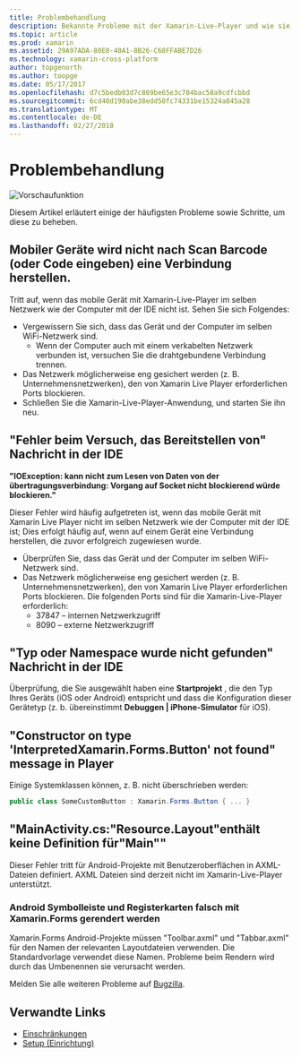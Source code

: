 ```yaml
---
title: Problembehandlung
description: Bekannte Probleme mit der Xamarin-Live-Player und wie sie diesen Fehler zu beheben.
ms.topic: article
ms.prod: xamarin
ms.assetid: 29A97ADA-80E0-40A1-8B26-C68FFABE7D26
ms.technology: xamarin-cross-platform
author: topgenorth
ms.author: toopge
ms.date: 05/17/2017
ms.openlocfilehash: d7c5bedb03d7c869be65e3c704bac58a9cdfcbbd
ms.sourcegitcommit: 6cd40d190abe38edd50fc74331be15324a845a28
ms.translationtype: MT
ms.contentlocale: de-DE
ms.lasthandoff: 02/27/2018
---
```

# <a name="troubleshooting"></a>Problembehandlung

![Vorschaufunktion](~/media/shared/preview.png)

Diesem Artikel erläutert einige der häufigsten Probleme sowie Schritte, um diese zu beheben.


## <a name="mobile-device-does-not-connect-after-scanning-barcode-or-entering-code"></a>Mobiler Geräte wird nicht nach Scan Barcode (oder Code eingeben) eine Verbindung herstellen.

Tritt auf, wenn das mobile Gerät mit Xamarin-Live-Player im selben Netzwerk wie der Computer mit der IDE nicht ist. Sehen Sie sich Folgendes:

- Vergewissern Sie sich, dass das Gerät und der Computer im selben WiFi-Netzwerk sind.
  - Wenn der Computer auch mit einem verkabelten Netzwerk verbunden ist, versuchen Sie die drahtgebundene Verbindung trennen.
- Das Netzwerk möglicherweise eng gesichert werden (z. B. Unternehmensnetzwerken), den von Xamarin Live Player erforderlichen Ports blockieren.
- Schließen Sie die Xamarin-Live-Player-Anwendung, und starten Sie ihn neu.


## <a name="error-while-trying-to-deploy-message-in-ide"></a>"Fehler beim Versuch, das Bereitstellen von" Nachricht in der IDE

**"IOException: kann nicht zum Lesen von Daten von der übertragungsverbindung: Vorgang auf Socket nicht blockierend würde blockieren."**

Dieser Fehler wird häufig aufgetreten ist, wenn das mobile Gerät mit Xamarin Live Player nicht im selben Netzwerk wie der Computer mit der IDE ist; Dies erfolgt häufig auf, wenn auf einem Gerät eine Verbindung herstellen, die zuvor erfolgreich zugewiesen wurde.

* Überprüfen Sie, dass das Gerät und der Computer im selben WiFi-Netzwerk sind.
* Das Netzwerk möglicherweise eng gesichert werden (z. B. Unternehmensnetzwerken), den von Xamarin Live Player erforderlichen Ports blockieren. Die folgenden Ports sind für die Xamarin-Live-Player erforderlich:
  * 37847 – internen Netzwerkzugriff 
  * 8090 – externe Netzwerkzugriff

## <a name="type-or-namespace-cannot-be-found-message-in-ide"></a>"Typ oder Namespace wurde nicht gefunden" Nachricht in der IDE

Überprüfung, die Sie ausgewählt haben eine **Startprojekt** , die den Typ Ihres Geräts (iOS oder Android) entspricht und dass die Konfiguration dieser Gerätetyp (z. b. übereinstimmt **Debuggen | iPhone-Simulator** für iOS).

## <a name="constructor-on-type-interpretedxamarinformsbutton-not-found-message-in-player"></a>"Constructor on type 'InterpretedXamarin.Forms.Button' not found" message in Player

Einige Systemklassen können, z. B. nicht überschrieben werden:

```csharp
public class SomeCustomButton : Xamarin.Forms.Button { ... }
```

## <a name="mainactivitycs-resourcelayout-does-not-contain-a-definition-for-main"></a>"MainActivity.cs:"Resource.Layout"enthält keine Definition für"Main""

Dieser Fehler tritt für Android-Projekte mit Benutzeroberflächen in AXML-Dateien definiert.
AXML Dateien sind derzeit nicht im Xamarin-Live-Player unterstützt.

### <a name="android-toolbar-and-tabs-render-incorrectly-using-xamarinforms"></a>Android Symbolleiste und Registerkarten falsch mit Xamarin.Forms gerendert werden

Xamarin.Forms Android-Projekte müssen "Toolbar.axml" und "Tabbar.axml" für den Namen der relevanten Layoutdateien verwenden. Die Standardvorlage verwendet diese Namen. Probleme beim Rendern wird durch das Umbenennen sie verursacht werden.


Melden Sie alle weiteren Probleme auf [Bugzilla](https://aka.ms/live-player-report-issue).


## <a name="related-links"></a>Verwandte Links

- [Einschränkungen](~/tools/live-player/limitations.md)
- [Setup (Einrichtung)](~/tools/live-player/install.md)

